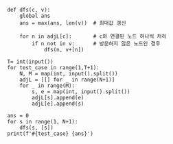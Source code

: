    def dfs(c, v):
        global ans 
        ans = max(ans, len(v))  # 최대값 갱신

        for n in adjL[c]:       # c와 연결된 노드 하나씩 처리
            if n not in v:      # 방문하지 않은 노드인 경우
                dfs(n, v+[n])

    T= int(input())
    for test_case in range(1,T+1):
        N, M = map(int, input().split())
        adjL = [[] for _ in range(N+1)]
        for _ in range(M):
            s, e = map(int, input().split())
            adjL[s].append(e)
            adjL[e].append(s)

    ans = 0
    for s in range(1, N+1):
        dfs(s, [s])
    print(f'#{test_case} {ans}')